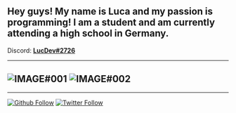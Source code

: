 ## Hey guys! My name is Luca and my passion is programming! I am a student and am currently attending a high school in Germany. ##

Discord: <b>[LucDev#2726](https://discord.bio/p/LucDev)</b>

---
![IMAGE#001](https://github-readme-stats.vercel.app/api/top-langs/?username=LucDevOffical&hide=shell&bg_color=30,e96443,904e95&title_color=fff&text_color=fff)
![IMAGE#002](https://github-readme-stats.vercel.app/api?username=LucDevOffical&hide=prs&count_private=true&show_icons=true&bg_color=30,e96443,904e95&title_color=fff&text_color=fff)
---
___
[![Github Follow](https://img.shields.io/github/followers/lucdevoffical?label=Follow&style=social)](https://github.com/lucdevoffical)
[![Twitter Follow](https://img.shields.io/twitter/followlucdevoffical?label=Follow&style=social)](https://twitter.com/lucdevoffical)

<!--
**LucDevOffical/LucDevOffical** is a ✨ _special_ ✨ repository because its `README.md` (this file) appears on your GitHub profile.

Here are some ideas to get you started:

- 🔭 I’m currently working on ...
- 🌱 I’m currently learning ...
- 👯 I’m looking to collaborate on ...
- 🤔 I’m looking for help with ...
- 💬 Ask me about ...
- 📫 How to reach me: ...
- 😄 Pronouns: ...
- ⚡ Fun fact: ...
-->
